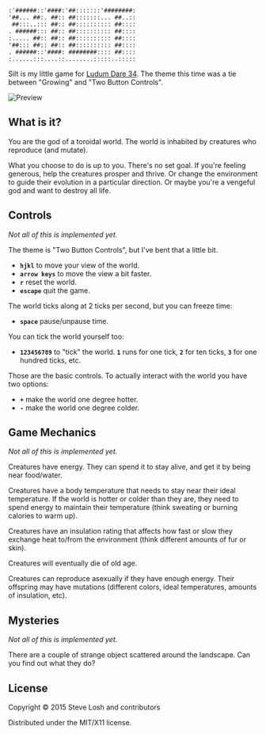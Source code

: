     :'######::'####:'##:::::::'########:
    '##... ##:. ##:: ##:::::::... ##..::
     ##:::..::: ##:: ##:::::::::: ##::::
    . ######::: ##:: ##:::::::::: ##::::
    :..... ##:: ##:: ##:::::::::: ##::::
    '##::: ##:: ##:: ##:::::::::: ##::::
    . ######::'####: ########:::: ##::::
    :......:::....::........:::::..:::::

Silt is my little game for [Ludum Dare
34](http://ludumdare.com/compo/2015/12/09/welcome-to-ludum-dare-34/).  The theme
this time was a tie between "Growing" and "Two Button Controls".

![Preview](https://i.imgur.com/hZlAI60.gif)

## What is it?

You are the god of a toroidal world.  The world is inhabited by creatures who
reproduce (and mutate).

What you choose to do is up to you.  There's no set goal.  If you're feeling
generous, help the creatures prosper and thrive.  Or change the environment to
guide their evolution in a particular direction.  Or maybe you're a vengeful god
and want to destroy all life.

## Controls

*Not all of this is implemented yet.*

The theme is "Two Button Controls", but I've bent that a little bit.

* **`hjkl`** to move your view of the world.
* **`arrow keys`** to move the view a bit faster.
* **`r`** reset the world.
* **`escape`** quit the game.

The world ticks along at 2 ticks per second, but you can freeze time:

* **`space`** pause/unpause time.

You can tick the world yourself too:

* **`123456789`** to "tick" the world.  **`1`** runs for one tick, **`2`** for
  ten ticks, **`3`** for one hundred ticks, etc.

Those are the basic controls.  To actually interact with the world you have two
options:

* **`+`** make the world one degree hotter.
* **`-`** make the world one degree colder.

## Game Mechanics

*Not all of this is implemented yet.*

Creatures have energy.  They can spend it to stay alive, and get it by being
near food/water.

Creatures have a body temperature that needs to stay near their ideal
temperature.  If the world is hotter or colder than they are, they need to spend
energy to maintain their temperature (think sweating or burning calories to warm
up).

Creatures have an insulation rating that affects how fast or slow they exchange
heat to/from the environment (think different amounts of fur or skin).

Creatures will eventually die of old age.

Creatures can reproduce asexually if they have enough energy.  Their offspring
may have mutations (different colors, ideal temperatures, amounts of insulation,
etc).

## Mysteries

*Not all of this is implemented yet.*

There are a couple of strange object scattered around the landscape.  Can you
find out what they do?

## License

Copyright © 2015 Steve Losh and contributors

Distributed under the MIT/X11 license.
